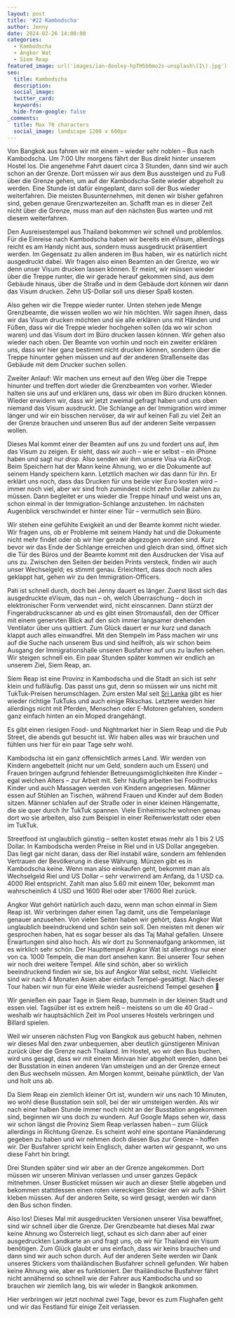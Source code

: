 ```yaml
---
layout: post
title: '#22 Kambodscha'
author: Jenny
date: 2024-02-26 14:00:00
categories:
  - Kambodscha
  - Angkor Wat
  - Siem Reap
featured_image: url('images/ian-dooley-hpTH5b6mo2s-unsplash\(1\).jpg')
seo:
  title: Kambodscha
  description:
  social_image:
  twitter_card:
  keywords:
  hide-from-google: false
_comments:
  title: Max 70 characters
  social_image: landscape 1200 x 600px
---
```

Von Bangkok aus fahren wir mit einem – wieder sehr noblen – Bus nach Kambodscha. Um 7:00 Uhr morgens fährt der Bus direkt hinter unserem Hostel los. Die angenehme Fahrt dauert circa 3 Stunden, dann sind wir auch schon an der Grenze. Dort müssen wir aus dem Bus aussteigen und zu Fuß über die Grenze gehen, um auf der Kambodscha-Seite wieder abgeholt zu werden. Eine Stunde ist dafür eingeplant, dann soll der Bus wieder weiterfahren. Die meisten Busunternehmen, mit denen wir bisher gefahren sind, geben genaue Grenzwartezeiten an. Schafft man es in dieser Zeit nicht über die Grenze, muss man auf den nächsten Bus warten und mit diesem weiterfahren. 

Den Ausreisestempel aus Thailand bekommen wir schnell und problemlos. Für die Einreise nach Kambodscha haben wir bereits ein eVisum, allerdings reicht es am Handy nicht aus, sondern muss ausgedruckt präsentiert werden. Im Gegensatz zu allen anderen im Bus haben, wir es natürlich nicht ausgedruckt dabei. Wir fragen also einen Beamten an der Grenze, wo wir denn unser Visum drucken lassen können. Er meint, wir müssen wieder über die Treppe runter, die wir gerade herauf gekommen sind, aus dem Gebäude hinaus, über die Straße und in dem Gebäude dort können wir dann das Visum drucken. Zehn US-Dollar soll uns dieser Spaß kosten. 

Also gehen wir die Treppe wieder runter. Unten stehen jede Menge Grenzbeamte, die wissen wollen wo wir hin möchten. Wir sagen ihnen, dass wir das Visum drucken möchten und sie alle erklären uns mit Händen und Füßen, dass wir die Treppe wieder hochgehen sollen (da wo wir schon waren) und das Visum dort im Büro drucken lassen können. Wir gehen also wieder nach oben. Der Beamte von vorhin und noch ein zweiter erklären uns, dass wir hier ganz bestimmt nicht drucken können, sondern über die Treppe hinunter gehen müssen und auf der anderen Straßenseite das Gebäude mit dem Drucker suchen sollen.

Zweiter Anlauf: Wir machen uns erneut auf den Weg über die Treppe hinunter und treffen dort wieder die Grenzbeamten von vorher. Wieder halten sie uns auf und erklären uns, dass wir oben im Büro drucken können. Wieder erwidern wir, dass wir jetzt zweimal gefragt haben und uns oben niemand das Visum ausdruckt. Die Schlange an der Immigration wird immer länger und wir ein bisschen nervöser, da wir auf keinen Fall zu viel Zeit an der Grenze brauchen und unseren Bus auf der anderen Seite verpassen wollen. 

<!-- 1img -->

Dieses Mal kommt einer der Beamten auf uns zu und fordert uns auf, ihm das Visum zu zeigen. Er sieht, dass wir auch – wie er selbst – ein iPhone haben und sagt nur *drop*. Also senden wir ihm unsere Visa via AirDrop. Beim Speichern hat der Mann keine Ahnung, wo er die Dokumente auf seinem Handy speichern kann. Letztlich machen wir das dann für ihn. Er erklärt uns noch, dass das Drucken für uns beide vier Euro kosten wird – immer noch viel, aber wir sind froh zumindest nicht zehn Dollar zahlen zu müssen. Dann begleitet er uns wieder die Treppe hinauf und weist uns an, schon einmal in der Immigration-Schlange anzustehen. Im nächsten Augenblick verschwindet er hinter einer Tür – vermutlich sein Büro.

Wir stehen eine gefühlte Ewigkeit an und der Beamte kommt nicht wieder. Wir fragen uns, ob er Probleme mit seinem Handy hat und die Dokumente nicht mehr findet oder ob wir hier gerade abgezogen worden sind. Kurz bevor wir das Ende der Schlange erreichen und gleich dran sind, öffnet sich die Tür des Büros und der Beamte kommt mit den Ausdrucken der Visa auf uns zu. Zwischen den Seiten der beiden Prints versteck, finden wir auch unser Wechselgeld; es stimmt genau. Erleichtert, dass doch noch alles geklappt hat, gehen wir zu den Immigration-Officers.

Pati ist schnell durch, doch bei Jenny dauert es länger. Zuerst lässt sich das ausgedruckte eVisum, das nun – oh, welch Überraschung – doch in elektronischer Form verwendet wird, nicht einscannen. Dann stürzt der Fingerabdruckscanner ab und es gibt einen Stromausfall, den der Officer mit einem genervten Blick auf den sich immer langsamer drehenden Ventilator über uns quittiert. Zum Glück dauert er nur kurz und danach klappt auch alles einwandfrei. Mit den Stempeln im Pass machen wir uns auf die Suche nach unserem Bus und sind heilfroh, als wir schon beim Ausgang der Immigrationshalle unseren Busfahrer auf uns zu laufen sehen. Wir steigen schnell ein.  Ein paar Stunden später kommen wir endlich an unserem Ziel, Siem Reap, an. 

Siem Reap ist eine Provinz in Kambodscha und die Stadt an sich ist sehr klein und fußläufig. Das passt uns gut, denn so müssen wir uns nicht mit TukTuk-Preisen herumschlagen. Zum ersten Mal seit [Sri Lanka](2023-11-23-sri-lanka-1) gibt es hier wieder richtige TukTuks und auch einige Rikschas. Letztere werden hier allerdings nicht mit Pferden, Menschen oder E-Motoren gefahren, sondern ganz einfach hinten an ein Moped drangehängt.

Es gibt einen riesigen Food- und Nightmarket hier in Siem Reap und die Pub Street, die abends gut besucht ist. Wir haben alles was wir brauchen und fühlen uns hier für ein paar Tage sehr wohl. 

<!-- 1img -->

Kambodscha ist ein ganz offensichtlich armes Land. Wir werden von Kindern angebettelt (nicht nur um Geld, sondern auch um Essen) und Frauen bringen aufgrund fehlender Betreuungsmöglichkeiten ihre Kinder – egal welchen Alters – zur Arbeit mit. Sehr häufig arbeiten bei Foodtrucks Kinder und auch Massagen werden von Kindern angepriesen. Männer essen auf Stühlen an Tischen, während Frauen  und Kinder auf dem Boden sitzen. Männer schlafen auf der Straße oder in einer kleinen Hängematte, die sie quer durch ihr TukTuk spannen. Viele Einheimische wohnen genau dort wo sie arbeiten, also zum Beispiel in einer Reifenwerkstatt oder eben im TukTuk. 

Streetfood ist unglaublich günstig – selten kostet etwas mehr als 1 bis 2 US Dollar. In Kambodscha werden Preise in Riel und in US Dollar angegeben. Das liegt gar nicht daran, dass der Riel instabil wäre, sondern am fehlenden Vertrauen der Bevölkerung in diese Währung. Münzen gibt es in Kambodscha keine. Wenn man also einkaufen geht, bekommt man als Wechselgeld Riel und US Dollar – sehr verwirrend am Anfang, da 1 USD ca. 4000 Riel entspricht. Zahlt man also 5.60 mit einem 10er, bekommt man wahrscheinlich 4 USD und 1600 Riel oder aber 17600 Riel zurück. 

<!-- 2img -->

Angkor Wat gehört natürlich auch dazu, wenn man schon einmal in Siem Reap ist. Wir verbringen daher einen Tag damit, uns die Tempelanlage genauer anzusehen. Von vielen Seiten haben wir gehört, dass Angkor Wat unglaublich beeindruckend und schön sein soll. Den meisten mit denen wir gesprochen haben, hat es sogar besser als das Taj Mahal gefallen. Unsere Erwartungen sind also hoch. Als wir dort zu Sonnenaufgang ankommen, ist es wirklich sehr schön. Der Haupttempel Angkor Wat ist allerdings nur einer von ca. 1000 Tempeln, die man dort ansehen kann. Bei unserer Tour sehen wir noch drei weitere Tempel. Alle sind schön, aber so wirklich beeindruckend finden wir sie, bis auf Angkor Wat selbst, nicht. Vielleicht sind wir nach 4 Monaten Asien aber einfach Tempel-gesättigt. Nach dieser Tour haben wir nun für eine Weile wieder ausreichend Tempel gesehen 🙂

<!-- 2img -->

Wir genießen ein paar Tage in Siem Reap, bummeln in der kleinen Stadt und essen viel. Tagsüber ist es extrem heiß – meistens so um die 40 Grad – weshalb wir hauptsächlich Zeit im Pool unseres Hostels verbringen und Billard spielen. 

<!-- 4img -->

Weil wir unseren nächsten Flug von Bangkok aus gebucht haben, nehmen wir dieses Mal den zwar unbequemen, aber deutlich günstigeren Minivan zurück über die Grenze nach Thailand. Im Hostel, wo wir den Bus buchen, wird uns gesagt, dass wir mit einem Minivan hier abgeholt werden, dann bei der Busstation in einen anderen Van umsteigen und an der Grenze erneut den Bus wechseln müssen. Am Morgen kommt, beinahe pünktlich, der Van und holt uns ab.

Da Siem Reap ein ziemlich kleiner Ort ist, wundern wir uns nach 10 Minuten, wo wohl diese Busstation sein soll, bei der wir umsteigen werden. Als wir nach einer halben Stunde immer noch nicht an der Busstation angekommen sind, beginnen wir uns doch zu wundern. Auf Google Maps sehen wir, dass wir schon längst die Provinz Siem Reap verlassen haben – zum Glück allerdings in Richtung Grenze. Es scheint wohl eine spontane Planänderung gegeben zu haben und wir nehmen doch diesen Bus zur Grenze – hoffen wir. Der Busfahrer spricht kein Englisch, daher warten wir gespannt, wo uns diese Fahrt hin bringt. 

<!-- 1img -->

Drei Stunden später sind wir aber an der Grenze angekommen. Dort müssen wir unseren Minivan verlassen und unser ganzes Gepäck mitnehmen. Unser Busticket müssen wir auch an dieser Stelle abgeben und bekommen stattdessen einen roten viereckigen Sticker den wir aufs T-Shirt kleben müssen. Auf der anderen Seite, so wird gesagt, werden wir dann den Bus schon finden.

Also los! Dieses Mal mit ausgedruckten Versionen unserer Visa bewaffnet, sind wir schnell über die Grenze. Der Grenzbeamte hat dieses Mal zwar keine Ahnung wo Österreich liegt, schaut es sich dann aber auf einer ausgedruckten Landkarte an und fragt uns, ob wir für Thailand ein Visum benötigen. Zum Glück glaubt er uns einfach, dass wir keins brauchen und dann sind wir auch schon durch. Auf der anderen Seite werden wir Dank unseres Stickers vom thailändischen Busfahrer schnell gefunden. Wir haben keine Ahnung wie, aber es funktioniert. Der thailändische Busfahrer fährt nicht annähernd so schnell wie der Fahrer aus Kambodscha und so brauchen wir ziemlich lang, bis wir wieder in Bangkok ankommen.

<!-- 1img -->

Hier verbringen wir jetzt nochmal zwei Tage, bevor es zum Flughafen geht und wir das Festland für einige Zeit verlassen.
